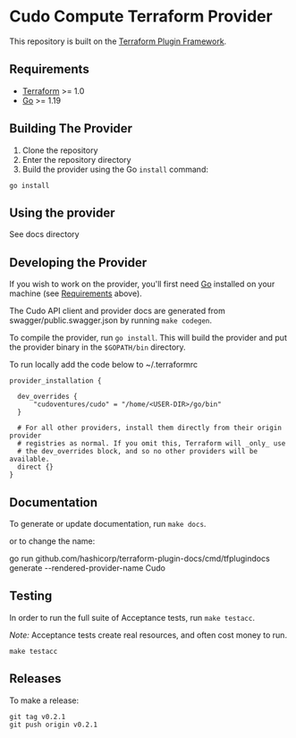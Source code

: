 # Cudo Compute Terraform Provider

This repository is built on the [Terraform Plugin Framework](https://github.com/hashicorp/terraform-plugin-framework). 

## Requirements

- [Terraform](https://www.terraform.io/downloads.html) >= 1.0
- [Go](https://golang.org/doc/install) >= 1.19

## Building The Provider

1. Clone the repository
1. Enter the repository directory
1. Build the provider using the Go `install` command:

```shell
go install
```

## Using the provider

See docs directory

## Developing the Provider

If you wish to work on the provider, you'll first need [Go](http://www.golang.org) installed on your machine (see [Requirements](#requirements) above).

The Cudo API client and provider docs are generated from swagger/public.swagger.json by running `make codegen`.

To compile the provider, run `go install`. This will build the provider and put the provider binary in the `$GOPATH/bin` directory.

To run locally add the code below to ~/.terraformrc

```
provider_installation {

  dev_overrides {
      "cudoventures/cudo" = "/home/<USER-DIR>/go/bin"
  }

  # For all other providers, install them directly from their origin provider
  # registries as normal. If you omit this, Terraform will _only_ use
  # the dev_overrides block, and so no other providers will be available.
  direct {}
}

```

## Documentation
To generate or update documentation, run `make docs`.

or to change the name:

go run github.com/hashicorp/terraform-plugin-docs/cmd/tfplugindocs generate --rendered-provider-name Cudo

## Testing
In order to run the full suite of Acceptance tests, run `make testacc`.

*Note:* Acceptance tests create real resources, and often cost money to run.

```shell
make testacc
```

## Releases

To make a release:

```shell
git tag v0.2.1
git push origin v0.2.1
```

